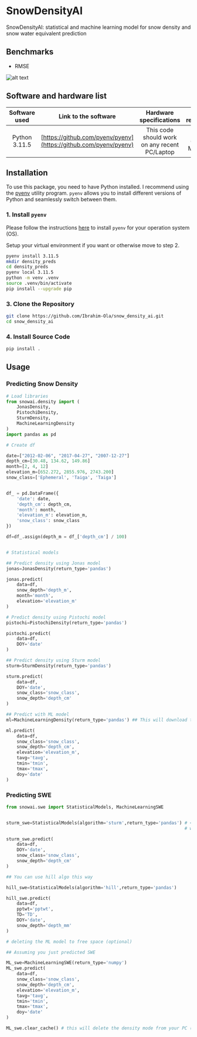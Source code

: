 # SnowDensityAI
SnowDensityAI: statistical and machine learning model for snow density and snow water equivalent prediction


## Benchmarks

* RMSE

![alt text](https://github.com/Ibrahim-Ola/snow_density_ai/blob/main/plots/rmse_model_comparison.png)

<!-- * $R^2$

![alt text](https://github.com/Ibrahim-Ola/snow_density_ai/blob/main/plots/rsq_model_comparison.png) -->

## Software and hardware list

| Software used | Link to the software  | Hardware specifications  | OS required |
|:---:  |:---:  |:---:  |:---:  |
| Python 3.11.5 | [https://github.com/pyenv/pyenv](https://github.com/pyenv/pyenv) | This code should work on any recent PC/Laptop | Linux (any), MacOS|

## Installation

To use this package, you need to have Python installed. I recommend using the [pyenv](https://github.com/pyenv/pyenv) utility program. `pyenv` allows you to install different versions of Python and seamlessly switch between them.

### 1. Install `pyenv`

Please follow the instructions [here](https://github.com/pyenv/pyenv?tab=readme-ov-file#installation) to install `pyenv` for your operation system (OS).

Setup your virtual environment if you want or otherwise move to step 2.

```bash
pyenv install 3.11.5
mkdir density_preds
cd density_preds
pyenv local 3.11.5
python -m venv .venv
source .venv/bin/activate
pip install --upgrade pip
```

### 3. Clone the Repository

```bash
git clone https://github.com/Ibrahim-Ola/snow_density_ai.git
cd snow_density_ai
```

### 4. Install Source Code 

```bash
pip install .
```

## Usage

### Predicting Snow Density

```python
# Load libraries
from snowai.density import (
    JonasDensity, 
    PistochiDensity, 
    SturmDensity,
    MachineLearningDensity
)
import pandas as pd

# Create df

date=["2012-02-06", "2017-04-27", "2007-12-27"]
depth_cm=[30.48, 134.62, 149.86]
month=[2, 4, 12]
elevation_m=[652.272, 2855.976, 2743.200]
snow_class=['Ephemeral', 'Taiga', 'Taiga']


df_ = pd.DataFrame({
    'date': date,
    'depth_cm': depth_cm,
    'month': month,
    'elevation_m': elevation_m,
    'snow_class': snow_class
})

df=df_.assign(depth_m = df_['depth_cm'] / 100)


# Statistical models

## Predict density using Jonas model
jonas=JonasDensity(return_type='pandas')

jonas.predict(
    data=df,
    snow_depth='depth_m',
    month='month',
    elevation='elevation_m'
)

# Predict density using Pistochi model
pistochi=PistochiDensity(return_type='pandas')

pistochi.predict(
    data=df,
    DOY='date'
)

## Predict density using Sturm model
sturm=SturmDensity(return_type='pandas')

sturm.predict(
    data=df,
    DOY='date',
    snow_class='snow_class',
    snow_depth='depth_cm'
)

## Predict with ML model
ml=MachineLearningDensity(return_type='pandas') ## This will download the ml model the first time

ml.predict(
    data=df,
    snow_class='snow_class',
    snow_depth='depth_cm',
    elevation='elevation_m',
    tavg='tavg',
    tmin='tmin',
    tmax='tmax',
    doy='date'
)
```

### Predicting SWE

```python
from snowai.swe import StatisticalModels, MachineLearningSWE


sturm_swe=StatisticalModels(algorithm='sturm',return_type='pandas') # <- you only need to specify the algorithm
                                                                    # we currently support hill, sturm, pstochi, and jonas

sturm_swe.predict(
    data=df,
    DOY='date',
    snow_class='snow_class',
    snow_depth='depth_cm'
)

## You can use hill algo this way

hill_swe=StatisticalModels(algorithm='hill',return_type='pandas')

hill_swe.predict(
    data=df,
    pptwt='pptwt',
    TD='TD',
    DOY='date',
    snow_depth='depth_mm'
)

# deleting the ML model to free space (optional)

## Assuming you just predicted SWE

ML_swe=MachineLearningSWE(return_type='numpy')
ML_swe.predict(
    data=df,
    snow_class='snow_class',
    snow_depth='depth_cm',
    elevation='elevation_m',
    tavg='tavg',
    tmin='tmin',
    tmax='tmax',
    doy='date'
)

ML_swe.clear_cache() # this will delete the density mode from your PC (cache directory)
```